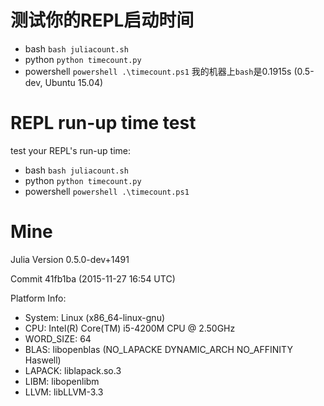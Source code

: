# 测试你的REPL启动时间

- bash `bash juliacount.sh`
- python `python timecount.py`
- powershell `powershell .\timecount.ps1`
我的机器上`bash`是0.1915s (0.5-dev, Ubuntu 15.04)

# REPL run-up time test

test your REPL's run-up time:
- bash `bash juliacount.sh`
- python `python timecount.py`
- powershell `powershell .\timecount.ps1`



# Mine

Julia Version 0.5.0-dev+1491

Commit 41fb1ba (2015-11-27 16:54 UTC)

Platform Info:
- System: Linux (x86_64-linux-gnu)
- CPU: Intel(R) Core(TM) i5-4200M CPU @ 2.50GHz
- WORD_SIZE: 64
- BLAS: libopenblas (NO_LAPACKE DYNAMIC_ARCH NO_AFFINITY Haswell)
- LAPACK: liblapack.so.3
- LIBM: libopenlibm
- LLVM: libLLVM-3.3